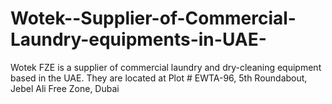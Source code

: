 # Wotek--Supplier-of-Commercial-Laundry-equipments-in-UAE-
Wotek FZE is a supplier of commercial laundry and dry-cleaning equipment based in the UAE. They are located at Plot # EWTA-96, 5th Roundabout, Jebel Ali Free Zone, Dubai
